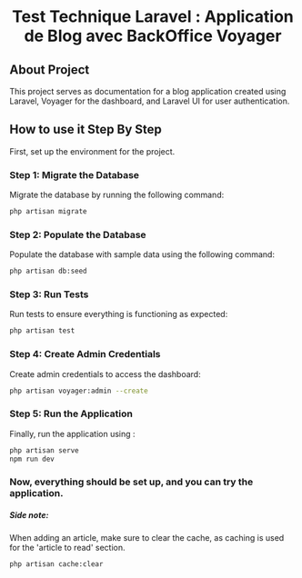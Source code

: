 <h1 align="center">Test Technique Laravel : Application de Blog avec BackOffice Voyager</h1>



## About Project

This project serves as documentation for a blog application created using Laravel, Voyager for the dashboard, and Laravel UI for user authentication.

## How to use it Step By Step

First, set up the environment for the project.

<h3>Step 1: Migrate the Database</h3>
Migrate the database by running the following command:

```bash
php artisan migrate
```

<h3>Step 2: Populate the Database</h3>
Populate the database with sample data using the following command:

```bash
php artisan db:seed

```


<h3>Step 3: Run Tests</h3>
Run tests to ensure everything is functioning as expected:

```bash
php artisan test
```

<h3>Step 4: Create Admin Credentials</h3>
Create admin credentials to access the dashboard:

```bash
php artisan voyager:admin --create
```


<h3>Step 5: Run the Application</h3>
Finally, run the application using : 

```bash
php artisan serve
npm run dev
```


<h3>Now, everything should be set up, and you can try the application.</h3>
<h5>Side note:</h5>
<p>When adding an article, make sure to clear the cache, as caching is used for the 'article to read' section.</p>

```bash
php artisan cache:clear
```



